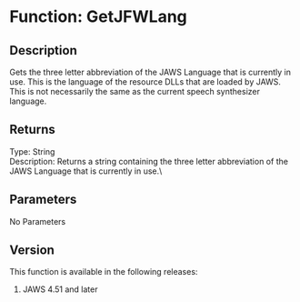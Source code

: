 # Function: GetJFWLang

## Description

Gets the three letter abbreviation of the JAWS Language that is
currently in use. This is the language of the resource DLLs that are
loaded by JAWS. This is not necessarily the same as the current speech
synthesizer language.

## Returns

Type: String\
Description: Returns a string containing the three letter abbreviation
of the JAWS Language that is currently in use.\

## Parameters

No Parameters

## Version

This function is available in the following releases:

1.  JAWS 4.51 and later
